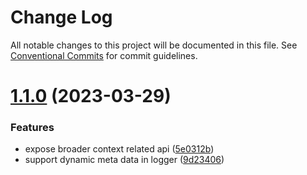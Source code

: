 # Change Log

All notable changes to this project will be documented in this file.
See [Conventional Commits](https://conventionalcommits.org) for commit guidelines.

# [1.1.0](https://github.com/codeplant-de/nodejs-server-utils/compare/v1.0.1...v1.1.0) (2023-03-29)


### Features

* expose broader context related api ([5e0312b](https://github.com/codeplant-de/nodejs-server-utils/commit/5e0312b2018c17075d378dd61ac054174eb97a46))
* support dynamic meta data in logger ([9d23406](https://github.com/codeplant-de/nodejs-server-utils/commit/9d234067afde100adc29336a99e097b856611eac))
